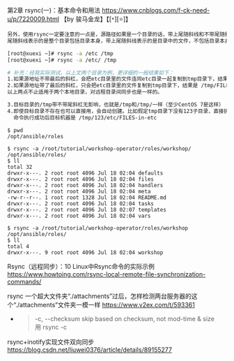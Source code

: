 
第2章 rsync(一)：基本命令和用法 https://www.cnblogs.com/f-ck-need-u/p/7220009.html 【by 骏马金龙】【[`*`][:star:]】
```sh
另外，使用rsync一定要注意的一点是，源路径如果是一个目录的话，带上尾随斜线和不带尾随斜线是不一样的，不带
尾随斜线表示的是整个目录包括目录本身，带上尾随斜线表示的是目录中的文件，不包括目录本身。例如：

[root@xuexi ~]# rsync -a /etc /tmp
[root@xuexi ~]# rsync -a /etc/ /tmp

# 补充：经我实际测试，以上文两个目录为例，更详细的一般结果如下：
1.如果源地址不带最后的斜杠，会把etc目录里的文件连同etc目录一起复制到tmp目录下，结果是 /tmp/etc/FILES-in-etc
2.如果源地址带了最后的斜杠，只会把etc目录里的文件复制到tmp目录下，结果是 /tmp/FILES-in-etc
以上两点不止适用于两个本地目录，对远程目录间同步也是一样的。

3.目标目录的/tmp带不带尾斜杠无影响，也就是/tmp和/tmp/一样（至少CentOS 7是这样）
4.即使目标目录不存在也可以直接用，会自动创建。比如假定tmp目录下没有123子目录，直接执行 rsync -a /etc /tmp/123 
  命令执行成功后目标机器是 /tmp/123/etc/FILES-in-etc
```

```
$ pwd
/opt/ansible/roles

$ rsync -a /root/tutorial/workshop-operator/roles/workshop/ /opt/ansible/roles/
$ ll
total 32
drwxr-x---. 2 root root 4096 Jul 18 02:04 defaults
drwxr-x---. 2 root root 4096 Jul 18 02:04 files
drwxr-x---. 2 root root 4096 Jul 18 02:04 handlers
drwxr-x---. 2 root root 4096 Jul 18 02:04 meta
-rw-r--r--. 1 root root 1328 Jul 18 02:04 README.md
drwxr-x---. 2 root root 4096 Jul 18 02:04 tasks
drwxr-x---. 2 root root 4096 Jul 18 02:07 templates
drwxr-x---. 2 root root 4096 Jul 18 02:04 vars

$ rsync -a /root/tutorial/workshop-operator/roles/workshop /opt/ansible/roles/
$ ll
total 4
drwxr-x---. 9 root root 4096 Jul 18 02:04 workshop
```

Rsync（远程同步）：10 Linux中Rsync命令的实际示例 https://www.howtoing.com/rsync-local-remote-file-synchronization-commands/

rsync 一个超大文件夹“./attachments”过后，怎样检测两台服务器的这个“./attachments”文件夹一模一样 https://www.v2ex.com/t/593361
- > -c, --checksum skip based on checksum, not mod-time & size <br> 用 rsync -c

rsync+inotify实现文件双向同步 https://blog.csdn.net/liuwei0376/article/details/89155277
